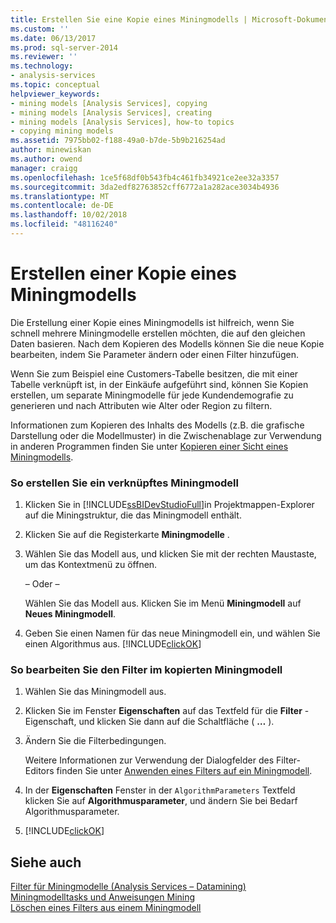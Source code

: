 ```yaml
---
title: Erstellen Sie eine Kopie eines Miningmodells | Microsoft-Dokumentation
ms.custom: ''
ms.date: 06/13/2017
ms.prod: sql-server-2014
ms.reviewer: ''
ms.technology:
- analysis-services
ms.topic: conceptual
helpviewer_keywords:
- mining models [Analysis Services], copying
- mining models [Analysis Services], creating
- mining models [Analysis Services], how-to topics
- copying mining models
ms.assetid: 7975bb02-f188-49a0-b7de-5b9b216254ad
author: minewiskan
ms.author: owend
manager: craigg
ms.openlocfilehash: 1ce5f68df0b543fb4c461fb34921ce2ee32a3357
ms.sourcegitcommit: 3da2edf82763852cff6772a1a282ace3034b4936
ms.translationtype: MT
ms.contentlocale: de-DE
ms.lasthandoff: 10/02/2018
ms.locfileid: "48116240"
---
```

# <a name="make-a-copy-of-a-mining-model"></a>Erstellen einer Kopie eines Miningmodells
  Die Erstellung einer Kopie eines Miningmodells ist hilfreich, wenn Sie schnell mehrere Miningmodelle erstellen möchten, die auf den gleichen Daten basieren. Nach dem Kopieren des Modells können Sie die neue Kopie bearbeiten, indem Sie Parameter ändern oder einen Filter hinzufügen.  
  
 Wenn Sie zum Beispiel eine Customers-Tabelle besitzen, die mit einer Tabelle verknüpft ist, in der Einkäufe aufgeführt sind, können Sie Kopien erstellen, um separate Miningmodelle für jede Kundendemografie zu generieren und nach Attributen wie Alter oder Region zu filtern.  
  
 Informationen zum Kopieren des Inhalts des Modells (z.B. die grafische Darstellung oder die Modellmuster) in die Zwischenablage zur Verwendung in anderen Programmen finden Sie unter [Kopieren einer Sicht eines Miningmodells](copy-a-view-of-a-mining-model.md).  
  
### <a name="to-create-a-related-mining-model"></a>So erstellen Sie ein verknüpftes Miningmodell  
  
1.  Klicken Sie in [!INCLUDE[ssBIDevStudioFull](../../includes/ssbidevstudiofull-md.md)]in Projektmappen-Explorer auf die Miningstruktur, die das Miningmodell enthält.  
  
2.  Klicken Sie auf die Registerkarte **Miningmodelle** .  
  
3.  Wählen Sie das Modell aus, und klicken Sie mit der rechten Maustaste, um das Kontextmenü zu öffnen.  
  
     – Oder –  
  
     Wählen Sie das Modell aus. Klicken Sie im Menü **Miningmodell** auf **Neues Miningmodell**.  
  
4.  Geben Sie einen Namen für das neue Miningmodell ein, und wählen Sie einen Algorithmus aus. [!INCLUDE[clickOK](../../includes/clickok-md.md)]  
  
### <a name="to-edit-the-filter-on-the-copied-mining-model"></a>So bearbeiten Sie den Filter im kopierten Miningmodell  
  
1.  Wählen Sie das Miningmodell aus.  
  
2.  Klicken Sie im Fenster **Eigenschaften** auf das Textfeld für die **Filter** -Eigenschaft, und klicken Sie dann auf die Schaltfläche ( **…** ).  
  
3.  Ändern Sie die Filterbedingungen.  
  
     Weitere Informationen zur Verwendung der Dialogfelder des Filter-Editors finden Sie unter [Anwenden eines Filters auf ein Miningmodell](apply-a-filter-to-a-mining-model.md).  
  
4.  In der **Eigenschaften** Fenster in der `AlgorithmParameters` Textfeld klicken Sie auf **Algorithmusparameter**, und ändern Sie bei Bedarf Algorithmusparameter.  
  
5.  [!INCLUDE[clickOK](../../includes/clickok-md.md)]  
  
## <a name="see-also"></a>Siehe auch  
 [Filter für Miningmodelle &#40;Analysis Services – Datamining&#41;](mining-models-analysis-services-data-mining.md)   
 [Miningmodelltasks und Anweisungen Mining](mining-model-tasks-and-how-tos.md)   
 [Löschen eines Filters aus einem Miningmodell](delete-a-filter-from-a-mining-model.md)  
  
  
